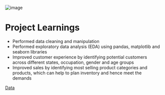 ![image](https://github.com/user-attachments/assets/c1bcf997-e2cf-4eb3-b875-c6e113c32962)



# Project Learnings
- Performed data cleaning and manipulation
- Performed exploratory data analysis (EDA) using pandas, matplotlib and seaborn libraries
- Improved customer experience by identifying potential customers across different states, occupation, gender and age groups
- Improved sales by identifying most selling product categories and products, which can help to plan inventory and hence meet the demands

[Data](https://www.google.com/search?sca_esv=6b85669aac26ce9a&sxsrf=ADLYWIIBBl4HTZr9p-komcjUUHllE21ahQ:1729986249972&q=diwali+sales&udm=2&fbs=AEQNm0CFDpRHaDHkXm_YXueHTfHtrgIXUKlluACpCix4T5ZoUYghAAd0kKU2Z0pLe3gRw5RrRlR0GsvNEETjATtvwB89gjvErQWTSkmQ0qEXXS3jtbobQn600eYKi5OH-FksT_QAf45U6iBeQmVBmu79-I_vgfysPlCJOxAe08lQ1i8YjOJyv_TlYJdT4D15-TwvfDdkDsIv-88DWqH0EhDQkIGW0DMd5w&sa=X&ved=2ahUKEwiRiJX_nK2JAxXn4zgGHVj3OtwQtKgLegQIExAB&biw=1536&bih=695&dpr=1.25#vhid=9gc0Cb1HoXLfOM&vssid=mosaic)
